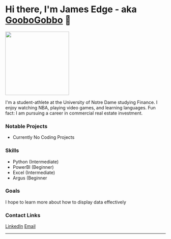 # Hi there, I'm James Edge - aka [GooboGobbo][website] 👋

<img src="https://github.com/GooboGobbo/GooboGobbo/blob/main/Headshot%20Best%201%20(1).png" width="200"/>

I'm a student-athlete at the University of Notre Dame studying Finance. I enjoy watching NBA, playing video games, and learning languages.
Fun fact: I am pursuing a career in commercial real estate investment.
<br />
### Notable Projects
- Currently No Coding Projects

### Skills
- Python (Intermediate)
- PowerBI (Beginner)
- Excel (Intermediate)
- Argus (Beginner

### Goals
I hope to learn more about how to display data effectively

### Contact Links
[LinkedIn][website]
[Email][email]

---

[website]: https://www.linkedin.com/in/jamesdedge/
[email]: jedge@nd.edu

